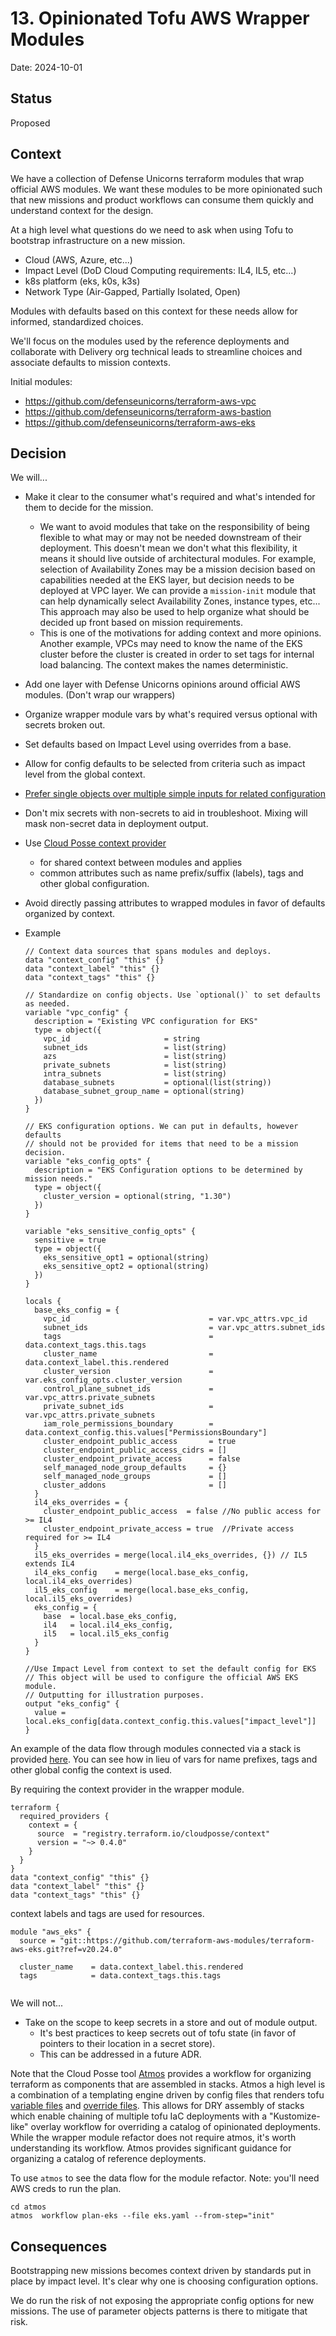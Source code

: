 # 13. Opinionated Tofu AWS Wrapper Modules

Date: 2024-10-01

## Status

Proposed

## Context

We have a collection of Defense Unicorns terraform modules that wrap official AWS modules. We want these modules to be more opinionated such that new missions and product workflows can consume them quickly and understand context for the design.

At a high level what questions do we need to ask when using Tofu to bootstrap infrastructure on a new mission.

- Cloud (AWS, Azure, etc...)
- Impact Level (DoD Cloud Computing requirements: IL4, IL5, etc...)
- k8s platform (eks, k0s, k3s)
- Network Type (Air-Gapped, Partially Isolated, Open)

Modules with defaults based on this context for these needs allow for informed, standardized choices.

We'll focus on the modules used by the reference deployments and collaborate with Delivery org technical leads to streamline choices and associate defaults to mission contexts.

Initial modules:

- https://github.com/defenseunicorns/terraform-aws-vpc
- https://github.com/defenseunicorns/terraform-aws-bastion
- https://github.com/defenseunicorns/terraform-aws-eks

## Decision

We will...

- Make it clear to the consumer what's required and what's intended for them to decide for the mission.
  - We want to avoid modules that take on the responsibility of being flexible to what may or may not be needed downstream of their deployment.
    This doesn't mean we don't what this flexibility, it means it should live outside of architectural modules. For example, selection of Availability Zones may be a mission decision
    based on capabilities needed at the EKS layer, but decision needs to be deployed at VPC layer.
    We can provide a `mission-init` module that can help dynamically select Availability Zones, instance types, etc... This approach may also be used to help organize what should be decided up
    front based on mission requirements.
  - This is one of the motivations for adding context and more opinions. Another example, VPCs may
    need to know the name of the EKS cluster before the cluster is created in order to set tags
    for internal load balancing. The context makes the names deterministic.
- Add one layer with Defense Unicorns opinions around official AWS modules. (Don't wrap our wrappers)
- Organize wrapper module vars by what's required versus optional with secrets broken out.
- Set defaults based on Impact Level using overrides from a base.
- Allow for config defaults to be selected from criteria such as impact level from the global context.
- [Prefer single objects over multiple simple inputs for related configuration](https://docs.cloudposse.com/best-practices/terraform/#prefer-a-single-object-over-multiple-simple-inputs-for-related-configuration)
- Don't mix secrets with non-secrets to aid in troubleshoot. Mixing will mask non-secret data in
  deployment output.
- Use [Cloud Posse context provider](https://github.com/cloudposse/terraform-provider-context/)
  - for shared context between modules and applies
  - common attributes such as name prefix/suffix (labels), tags and other global configuration.
- Avoid directly passing attributes to wrapped modules in favor of defaults organized by context.

- Example

  ```
  // Context data sources that spans modules and deploys.
  data "context_config" "this" {}
  data "context_label" "this" {}
  data "context_tags" "this" {}

  // Standardize on config objects. Use `optional()` to set defaults as needed.
  variable "vpc_config" {
    description = "Existing VPC configuration for EKS"
    type = object({
      vpc_id                     = string
      subnet_ids                 = list(string)
      azs                        = list(string)
      private_subnets            = list(string)
      intra_subnets              = list(string)
      database_subnets           = optional(list(string))
      database_subnet_group_name = optional(string)
    })
  }

  // EKS configuration options. We can put in defaults, however defaults
  // should not be provided for items that need to be a mission decision.
  variable "eks_config_opts" {
    description = "EKS Configuration options to be determined by mission needs."
    type = object({
      cluster_version = optional(string, "1.30")
    })
  }

  variable "eks_sensitive_config_opts" {
    sensitive = true
    type = object({
      eks_sensitive_opt1 = optional(string)
      eks_sensitive_opt2 = optional(string)
    })
  }

  locals {
    base_eks_config = {
      vpc_id                               = var.vpc_attrs.vpc_id
      subnet_ids                           = var.vpc_attrs.subnet_ids
      tags                                 = data.context_tags.this.tags
      cluster_name                         = data.context_label.this.rendered
      cluster_version                      = var.eks_config_opts.cluster_version
      control_plane_subnet_ids             = var.vpc_attrs.private_subnets
      private_subnet_ids                   = var.vpc_attrs.private_subnets
      iam_role_permissions_boundary        = data.context_config.this.values["PermissionsBoundary"]
      cluster_endpoint_public_access       = true
      cluster_endpoint_public_access_cidrs = []
      cluster_endpoint_private_access      = false
      self_managed_node_group_defaults     = {}
      self_managed_node_groups             = []
      cluster_addons                       = []
    }
    il4_eks_overrides = {
      cluster_endpoint_public_access  = false //No public access for >= IL4
      cluster_endpoint_private_access = true  //Private access required for >= IL4
    }
    il5_eks_overrides = merge(local.il4_eks_overrides, {}) // IL5 extends IL4
    il4_eks_config    = merge(local.base_eks_config, local.il4_eks_overrides)
    il5_eks_config    = merge(local.base_eks_config, local.il5_eks_overrides)
    eks_config = {
      base  = local.base_eks_config,
      il4   = local.il4_eks_config,
      il5   = local.il5_eks_config
    }
  }

  //Use Impact Level from context to set the default config for EKS
  // This object will be used to configure the official AWS EKS module.
  // Outputting for illustration purposes.
  output "eks_config" {
    value = local.eks_config[data.context_config.this.values["impact_level"]]
  }

  ```

An example of the data flow through modules connected via a stack is provided [here](../../atmos). You can see how in
lieu of vars for name prefixes, tags and other global config the context is used.

By requiring the context provider in the wrapper module.

```
terraform {
  required_providers {
    context = {
      source  = "registry.terraform.io/cloudposse/context"
      version = "~> 0.4.0"
    }
  }
}
data "context_config" "this" {}
data "context_label" "this" {}
data "context_tags" "this" {}
```

context labels and tags are used for resources.

```
module "aws_eks" {
  source = "git::https://github.com/terraform-aws-modules/terraform-aws-eks.git?ref=v20.24.0"

  cluster_name    = data.context_label.this.rendered
  tags            = data.context_tags.this.tags


```

We will not...

- Take on the scope to keep secrets in a store and out of module output.
  - It's best practices to keep secrets out of tofu state (in favor of pointers to their location in a secret store).
  - This can be addressed in a future ADR.

Note that the Cloud Posse tool [Atmos](https://atmos.tools/) provides a workflow for organizing terraform as components
that are assembled in stacks. Atmos a high level is a combination of a templating engine driven by config files that renders
tofu [variable files](https://opentofu.org/docs/v1.7/language/values/variables/#variable-definitions-tfvars-files) and
[override files](https://opentofu.org/docs/v1.7/language/files/override/).
This allows for DRY assembly of stacks which enable chaining
of multiple tofu IaC deployments with a "Kustomize-like" overlay workflow for overriding a catalog of
opinionated deployments. While the wrapper module refactor does not require atmos, it's worth understanding
its workflow. Atmos provides significant guidance for organizing a catalog of reference deployments.

To use `atmos` to see the data flow for the module refactor. Note: you'll need AWS creds to run the plan.

```
cd atmos
atmos  workflow plan-eks --file eks.yaml --from-step="init"
```

## Consequences

Bootstrapping new missions becomes context driven by standards put in place by impact level. It's clear why one is choosing configuration options.

We do run the risk of not exposing the appropriate config options for new missions. The use of parameter objects patterns is there to mitigate that risk.
